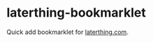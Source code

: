laterthing-bookmarklet
======================

Quick add bookmarklet for [laterthing.com](http://laterthing.com).

